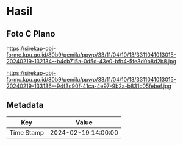 # Hasil

## Foto C Plano

https://sirekap-obj-formc.kpu.go.id/80b9/pemilu/ppwp/33/11/04/10/13/3311041013015-20240219-132134--b4cb715a-0d5d-43e0-bfb4-5fe3d0b8d2b8.jpg

https://sirekap-obj-formc.kpu.go.id/80b9/pemilu/ppwp/33/11/04/10/13/3311041013015-20240219-133136--94f3c90f-41ca-4e97-9b2a-b831c05febef.jpg


## Metadata

| Key        | Value               |
| ---------- | ------------------- |
| Time Stamp | 2024-02-19 14:00:00 |



